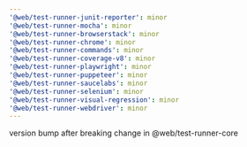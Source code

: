 ```yaml
---
'@web/test-runner-junit-reporter': minor
'@web/test-runner-mocha': minor
'@web/test-runner-browserstack': minor
'@web/test-runner-chrome': minor
'@web/test-runner-commands': minor
'@web/test-runner-coverage-v8': minor
'@web/test-runner-playwright': minor
'@web/test-runner-puppeteer': minor
'@web/test-runner-saucelabs': minor
'@web/test-runner-selenium': minor
'@web/test-runner-visual-regression': minor
'@web/test-runner-webdriver': minor
---
```


version bump after breaking change in @web/test-runner-core
